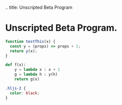 .. title: Unscripted Beta Program

# Unscripted Beta Program.

```js
function testThis(x) {
  const y = (props) => props + 1;
  return y(x);
}
```

```py
def f(x):
    y = lambda x : x + 1
    g = lambda h : y(h)
    return g(x)
```

```css
.hljs-2 {
  color: black;
}
```
